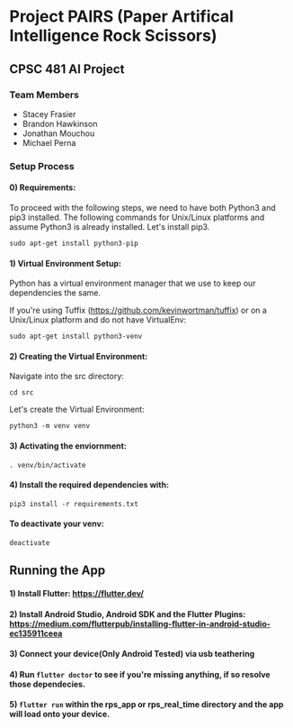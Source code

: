 # Project PAIRS (Paper Artifical Intelligence Rock Scissors)

## CPSC 481 AI Project

### Team Members
* Stacey Frasier
* Brandon Hawkinson
* Jonathan Mouchou
* Michael Perna

### Setup Process

#### 0) Requirements:

To proceed with the following steps, we need to have both Python3 and pip3 installed. The following commands for Unix/Linux platforms and assume Python3 is already installed. Let's install pip3.

`sudo apt-get install python3-pip`

#### 1) Virtual Environment Setup:

Python has a virtual environment manager that we use to keep our dependencies the same.

If you're using Tuffix (https://github.com/kevinwortman/tuffix) or on a Unix/Linux platform and do not have VirtualEnv:

`sudo apt-get install python3-venv`

#### 2) Creating the Virtual Environment:

Navigate into the src directory:

`cd src`

Let's create the Virtual Environment:

`python3 -m venv venv`

#### 3) Activating the enviornment:

`. venv/bin/activate`

#### 4) Install the required dependencies with:

`pip3 install -r requirements.txt`

#### To deactivate your venv:

`deactivate` 

## Running the App
#### 1) Install Flutter: https://flutter.dev/
#### 2) Install Android Studio, Android SDK and the Flutter Plugins: https://medium.com/flutterpub/installing-flutter-in-android-studio-ec135911ceea
#### 3) Connect your device(Only Android Tested) via usb teathering
#### 4) Run ```flutter doctor``` to see if you're missing anything, if so resolve those dependecies.
#### 5) ```flutter run``` within the rps_app or rps_real_time directory and the app will load onto your device.
